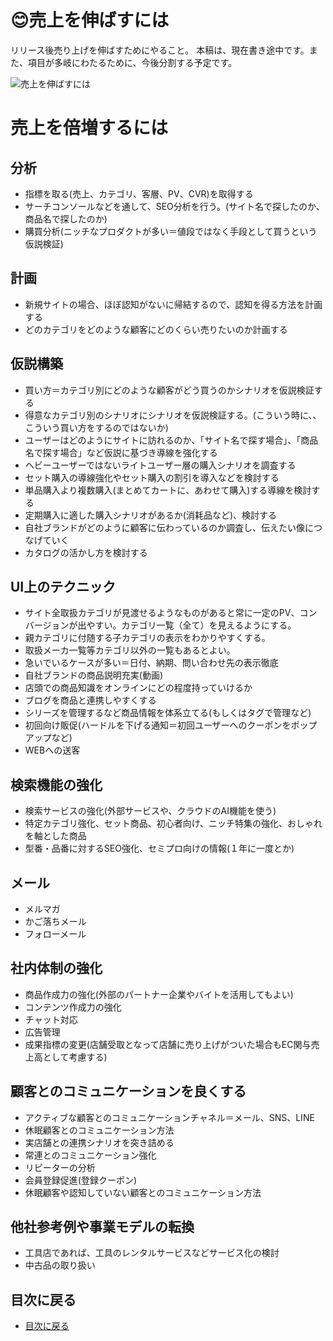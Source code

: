 # :blush:売上を伸ばすには
リリース後売り上げを伸ばすためにやること。
本稿は、現在書き途中です。また、項目が多岐にわたるために、今後分割する予定です。

![売上を伸ばすには](https://github.com/commerble/ecspec/blob/master/specs/media/promotion.jpg)


# 売上を倍増するには
## 分析
- 指標を取る(売上、カテゴリ、客層、PV、CVR)を取得する
- サーチコンソールなどを通して、SEO分析を行う。(サイト名で探したのか、商品名で探したのか) 
- 購買分析(ニッチなプロダクトが多い＝値段ではなく手段として買うという仮説検証)


## 計画
- 新規サイトの場合、ほぼ認知がないに帰結するので、認知を得る方法を計画する
- どのカテゴリをどのような顧客にどのくらい売りたいのか計画する


## 仮説構築
- 買い方＝カテゴリ別にどのような顧客がどう買うのかシナリオを仮説検証する
- 得意なカテゴリ別のシナリオにシナリオを仮説検証する。(こういう時に、、こういう買い方をするのではないか)
- ユーザーはどのようにサイトに訪れるのか、「サイト名で探す場合」、「商品名で探す場合」など仮説に基づき導線を強化する
- ヘビーユーザーではないライトユーザー層の購入シナリオを調査する
- セット購入の導線強化やセット購入の割引を導入などを検討する
- 単品購入より複数購入(まとめてカートに、あわせて購入)する導線を検討する
- 定期購入に適した購入シナリオがあるか(消耗品など)、検討する
- 自社ブランドがどのように顧客に伝わっているのか調査し、伝えたい像につなげていく
- カタログの活かし方を検討する


## UI上のテクニック
- サイト全取扱カテゴリが見渡せるようなものがあると常に一定のPV、コンバージョンが出やすい。カテゴリ一覧（全て）を見えるようにする。
- 親カテゴリに付随する子カテゴリの表示をわかりやすくする。
- 取扱メーカ一覧等カテゴリ以外の一覧もあるとよい。
- 急いでいるケースが多い＝日付、納期、問い合わせ先の表示徹底
- 自社ブランドの商品説明充実(動画)
- 店頭での商品知識をオンラインにどの程度持っていけるか
- ブログを商品と連携しやすくする
- シリーズを管理するなど商品情報を体系立てる(もしくはタグで管理など)
- 初回向け販促(ハードルを下げる通知＝初回ユーザーへのクーポンをポップアップなど)
- WEBへの送客


## 検索機能の強化
- 検索サービスの強化(外部サービスや、クラウドのAI機能を使う)
- 特定カテゴリ強化、セット商品、初心者向け、ニッチ特集の強化、おしゃれを軸とした商品
- 型番・品番に対するSEO強化、セミプロ向けの情報(１年に一度とか)


## メール
- メルマガ
- かご落ちメール
- フォローメール


## 社内体制の強化
- 商品作成力の強化(外部のパートナー企業やバイトを活用してもよい)
- コンテンツ作成力の強化
- チャット対応
- 広告管理
- 成果指標の変更(店舗受取となって店舗に売り上げがついた場合もEC関与売上高として考慮する)


## 顧客とのコミュニケーションを良くする
- アクティブな顧客とのコミュニケーションチャネル＝メール、SNS、LINE
- 休眠顧客とのコミュニケーション方法
- 実店舗との連携シナリオを突き詰める
- 常連とのコミュニケーション強化
- リピーターの分析
- 会員登録促進(登録クーポン)
- 休眠顧客や認知していない顧客とのコミュニケーション方法
	

## 他社参考例や事業モデルの転換
- 工具店であれば、工具のレンタルサービスなどサービス化の検討
- 中古品の取り扱い


## 目次に戻る
- [目次に戻る](https://github.com/commerble/ecspec/blob/master/Readme.md)
